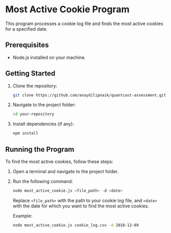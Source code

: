 # Most Active Cookie Program

This program processes a cookie log file and finds the most active cookies for a specified date.

## Prerequisites

- Node.js installed on your machine.

## Getting Started

1. Clone the repository:

   ```bash
   git clone https://github.com/anaydilipnaik/quantcast-assessment.git
   ```

2. Navigate to the project folder:

   ```bash
   cd your-repository
   ```

3. Install dependencies (if any):

   ```bash
   npm install
   ```

## Running the Program

To find the most active cookies, follow these steps:

1. Open a terminal and navigate to the project folder.

2. Run the following command:

   ```bash
   node most_active_cookie.js <file_path> -d <date>
   ```

   Replace `<file_path>` with the path to your cookie log file, and `<date>` with the date for which you want to find the most active cookies.

   Example:

   ```bash
   node most_active_cookie.js cookie_log.csv -d 2018-12-09
   ```
